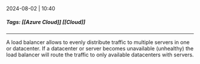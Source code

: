 
2024-08-02 | 10:40

##### Tags: [[Azure Cloud]] [[Cloud]] 

---

A load balancer allows to evenly distribute traffic to multiple servers in one or datacenter. If a datacenter or server becomes unavailable (unhealthy) the load balancer will route the traffic to only available datacenters with servers.